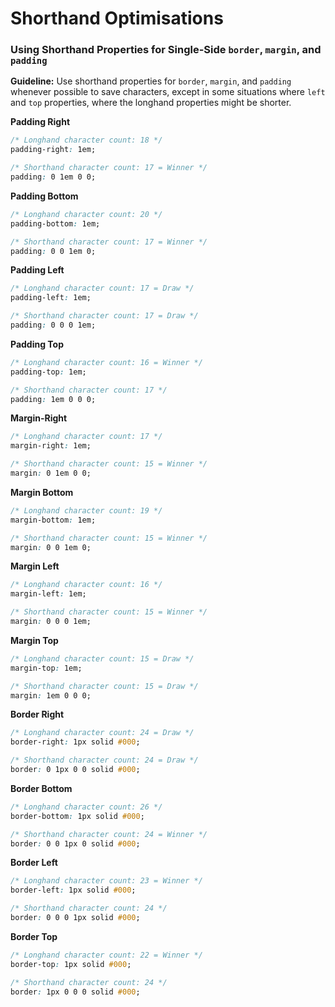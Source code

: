 # Shorthand Optimisations

### **Using Shorthand Properties for Single-Side `border`, `margin`, and `padding`**

**Guideline:** Use shorthand properties for `border`, `margin`, and `padding` whenever possible to save characters, except in some situations where `left` and `top` properties, where the longhand properties might be shorter.

**Padding Right**

```css
/* Longhand character count: 18 */
padding-right: 1em;

/* Shorthand character count: 17 = Winner */
padding: 0 1em 0 0;
```

**Padding Bottom**

```css
/* Longhand character count: 20 */
padding-bottom: 1em;

/* Shorthand character count: 17 = Winner */
padding: 0 0 1em 0;
```

**Padding Left**

```css
/* Longhand character count: 17 = Draw */
padding-left: 1em;

/* Shorthand character count: 17 = Draw */
padding: 0 0 0 1em;
```

**Padding Top**

```css
/* Longhand character count: 16 = Winner */
padding-top: 1em;

/* Shorthand character count: 17 */
padding: 1em 0 0 0;
```

**Margin-Right**

```css
/* Longhand character count: 17 */
margin-right: 1em;

/* Shorthand character count: 15 = Winner */
margin: 0 1em 0 0;
```

**Margin Bottom**

```css
/* Longhand character count: 19 */
margin-bottom: 1em;

/* Shorthand character count: 15 = Winner */
margin: 0 0 1em 0;
```

**Margin Left**

```css
/* Longhand character count: 16 */
margin-left: 1em;

/* Shorthand character count: 15 = Winner */
margin: 0 0 0 1em;
```

**Margin Top**

```css
/* Longhand character count: 15 = Draw */
margin-top: 1em;

/* Shorthand character count: 15 = Draw */
margin: 1em 0 0 0;
```

**Border Right**

```css
/* Longhand character count: 24 = Draw */
border-right: 1px solid #000;

/* Shorthand character count: 24 = Draw */
border: 0 1px 0 0 solid #000;
```

**Border Bottom**

```css
/* Longhand character count: 26 */
border-bottom: 1px solid #000;

/* Shorthand character count: 24 = Winner */
border: 0 0 1px 0 solid #000;
```

**Border Left**

```css
/* Longhand character count: 23 = Winner */
border-left: 1px solid #000;

/* Shorthand character count: 24 */
border: 0 0 0 1px solid #000;
```

**Border Top**

```css
/* Longhand character count: 22 = Winner */ 
border-top: 1px solid #000;

/* Shorthand character count: 24 */
border: 1px 0 0 0 solid #000;
```
